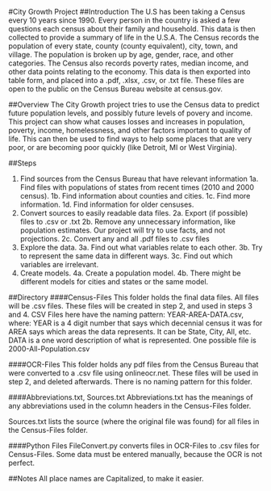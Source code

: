 #City Growth Project
##Introduction
The U.S has been taking a Census every 10 years since 1990. 
Every person in the country is asked a few questions each
census about their family and household. This data is then
collected to provide a summary of life in the U.S.A. The 
Census records the population of every state, county
(county equivalent), city, town, and village. The population
is broken up by age, gender, race, and other categories. 
The Census also records poverty rates, median income, and
other data points relating to the economy. This data is 
then exported into table form, and placed into a .pdf, .xlsx,
.csv, or .txt file. These files are open to the public
on the Census Bureau website at census.gov. 

##Overview
The City Growth project tries to use the Census data to
predict future population levels, and possibly future levels
of povery and income. This project can show what causes 
losses and increases in population, poverty, income, homelessness,
and other factors important to quality of life. This can
then be used to find ways to help some places that are
very poor, or are becoming poor quickly (like Detroit, MI or 
West Virginia). 

##Steps
1. Find sources from the Census Bureau that have relevant information
1a. Find files with populations of states from recent times 
(2010 and 2000 census).
1b. Find information about counties and cities. 
1c. Find more information. 
1d. Find information for older censuses. 
2. Convert sources to easily readable data files. 
2a. Export (if possible) files to .csv or .txt
2b. Remove any unnecessary information, like population estimates. 
Our project will try to use facts, and not projections. 
2c. Convert any and all .pdf files to .csv files
3. Explore the data. 
3a. Find out what variables relate to each other. 
3b. Try to represent the same data in different ways. 
3c. Find out which variables are irrelevant. 
4. Create models. 
4a. Create a population model.
4b. There might be different models for cities and states
or the same model. 

##Directory
####Census-Files
This folder holds the final data files. All files will be .csv
files. These files will be created in step 2, and used in steps 
3 and 4. CSV Files here have the naming pattern:
YEAR-AREA-DATA.csv, where:
YEAR is a 4 digit number that says which decennial census it was for
AREA says which areas the data represents. It can be State, City, All, etc.
DATA is a one word description of what is represented.
One possible file is 2000-All-Population.csv

####OCR-Files
This folder holds any pdf files from the Census Bureau
that were converted to a .csv file using onlineocr.net. 
These files will be used in step 2, and deleted afterwards. 
There is no naming pattern for this folder. 

####Abbreviations.txt, Sources.txt
Abbreviations.txt has the meanings of any abbreviations
used in the column headers in the Census-Files folder. 

Sources.txt lists the source (where the original file was found)
for all files in the Census-Files folder. 

####Python Files
FileConvert.py converts files in OCR-Files to .csv files for
Census-Files. Some data must be entered manually, because
the OCR is not perfect. 

##Notes
All place names are Capitalized, to make it easier. 